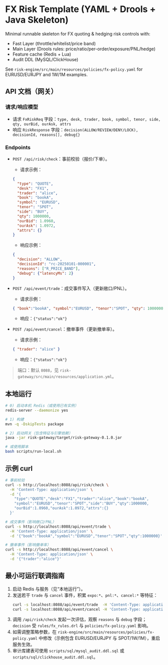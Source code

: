 # FX Risk Template (YAML + Drools + Java Skeleton)

Minimal runnable skeleton for FX quoting & hedging risk controls with:
- Fast Layer (throttle/whitelist/price band)
- Main Layer (Drools rules: price/ratio/per-order/exposure/PNL/hedge)
- Feature cache (Redis + Lua)
- Audit DDL (MySQL/ClickHouse)

See `risk-engine/src/main/resources/policies/fx-policy.yaml` for EURUSD/EURJPY and 1W/1M examples.

## API 文档（网关）

### 请求/响应模型
- 请求 `FxRiskReq` 字段：`type, desk, trader, book, symbol, tenor, side, qty, ourBid, ourAsk, attrs`
- 响应 `RiskResponse` 字段：`decision(ALLOW/REVIEW/DENY/LOCK), decisionId, reasons[], debug{}`

### Endpoints
- `POST /api/risk/check`：事前校验（报价/下单）。
  - 请求示例：
  ```json
  {
    "type": "QUOTE",
    "desk": "FX1",
    "trader": "alice",
    "book": "bookA",
    "symbol": "EURUSD",
    "tenor": "SPOT",
    "side": "BUY",
    "qty": 1000000,
    "ourBid": 1.0960,
    "ourAsk": 1.0972,
    "attrs": {}
  }
  ```
  - 响应示例：
  ```json
  {
    "decision": "ALLOW",
    "decisionId": "rc-20250101-000001",
    "reasons": ["R_PRICE_BAND"],
    "debug": {"latencyMs": 2}
  }
  ```

- `POST /api/event/trade`：成交事件写入（更新敞口/PNL）。
  - 请求示例：
  ```json
  { "book":"bookA", "symbol":"EURUSD", "tenor":"SPOT", "qty": 1000000 }
  ```
  - 响应：`{"status":"ok"}`

- `POST /api/event/cancel`：撤单事件（更新撤单率）。
  - 请求示例：
  ```json
  { "trader": "alice" }
  ```
  - 响应：`{"status":"ok"}`

> 端口：默认 `8088`，见 `risk-gateway/src/main/resources/application.yml`。

## 本地运行
```bash
# 0) 启动本机 Redis（或使用已有实例）
redis-server --daemonize yes

# 1) 构建
mvn -q -DskipTests package

# 2) 启动网关（包含特征与引擎依赖）
java -jar risk-gateway/target/risk-gateway-0.1.0.jar

# 或使用脚本
bash scripts/run-local.sh
```

## 示例 curl
```bash
# 事前校验
curl -s http://localhost:8088/api/risk/check \
  -H 'Content-Type: application/json' \
  -d '{
    "type":"QUOTE","desk":"FX1","trader":"alice","book":"bookA",
    "symbol":"EURUSD","tenor":"SPOT","side":"BUY","qty":1000000,
    "ourBid":1.0960,"ourAsk":1.0972,"attrs":{}
  }'

# 成交事件（影响敞口/PNL）
curl -s http://localhost:8088/api/event/trade \
  -H 'Content-Type: application/json' \
  -d '{"book":"bookA","symbol":"EURUSD","tenor":"SPOT","qty":1000000}'

# 撤单事件（影响撤单率）
curl -s http://localhost:8088/api/event/cancel \
  -H 'Content-Type: application/json' \
  -d '{"trader":"alice"}'
```

## 最小可运行联调指南
1. 启动 Redis 与服务（见“本地运行”）。
2. 发送若干 `trade` 与 `cancel` 事件，积累 `expo:*`、`pnl:*`、`cancel:*` 等特征：
   ```bash
   curl -s localhost:8088/api/event/trade  -H 'Content-Type: application/json' -d '{"book":"bookA","symbol":"EURUSD","tenor":"SPOT","qty":1000000}'
   curl -s localhost:8088/api/event/cancel -H 'Content-Type: application/json' -d '{"trader":"alice"}'
   ```
3. 调用 `/api/risk/check` 发起一次评估，观察 `reasons` 与 `debug` 字段；`decision` 受 `rules/fx_rules.drl` 与 `policies/fx-policy.yaml` 影响。
4. 如需调整策略参数，在 `risk-engine/src/main/resources/policies/fx-policy.yaml` 中修改（示例包含 EURUSD/EURJPY 与 SPOT/1W/1M），重启服务生效。
5. 审计库建表可使用 `scripts/sql/mysql_audit.ddl.sql` 或 `scripts/sql/clickhouse_audit.ddl.sql`。
